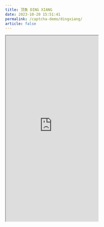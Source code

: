 ```yaml
---
title: 顶象 DING XIANG
date: 2023-10-20 15:51:41
permalink: /captcha-demo/dingxiang/
article: false
---
```


<!-- <style>
    .wrapper {
        width: 1300px;
        height: 4500px;
        position: relative;
        overflow: hidden;
        margin-left: -300px;
    }
    .wrapper iframe {
        position: absolute;
        margin-top: -3700px;
        /* margin-left: -300px; */
        width: 1300px;
        height: 4500px;
    }
</style>

<div class="wrapper">
    <iframe src="https://www.dingxiang-inc.com/business/captcha#captcha-intro"></iframe>
</div> -->

<iframe src="https://cdn.dingxiang-inc.com/ctu-group/captcha-ui/" height="600px"></iframe>
